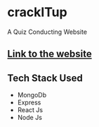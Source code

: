 # crackITup
A Quiz Conducting Website 

## [Link to the website](https://crackitup.herokuapp.com)

## Tech Stack Used
- MongoDb
- Express
- React Js
- Node Js

